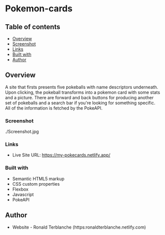 # Pokemon-cards
## Table of contents

- [Overview](#overview)
- [Screenshot](#screenshot)
- [Links](#links)
- [Built with](#built-with)
- [Author](#author)


## Overview

A site that firsts presents five pokeballs with name descriptors underneath. Upon clicking, the pokeball transforms into a pokemon card with some stats and a picture. There are forward and back buttons for producing another set of pokeballs and a search bar if you're looking for something specific. All of the information is fetched by the PokeAPI.


### Screenshot

./Screenshot.jpg


### Links

- Live Site URL: https://my-pokecards.netlify.app/


### Built with

- Semantic HTML5 markup
- CSS custom properties
- Flexbox
- Javascript
- PokeAPI


## Author

- Website - Ronald Terblanche (https:ronaldterblanche.netlify.com)
